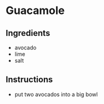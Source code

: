 # Guacamole
## Ingredients
* avocado
* lime
* salt
## Instructions
* put two avocados into a big bowl
